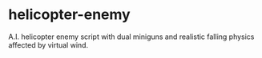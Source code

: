 # helicopter-enemy
A.I. helicopter enemy script with dual miniguns and realistic falling physics affected by virtual wind.
